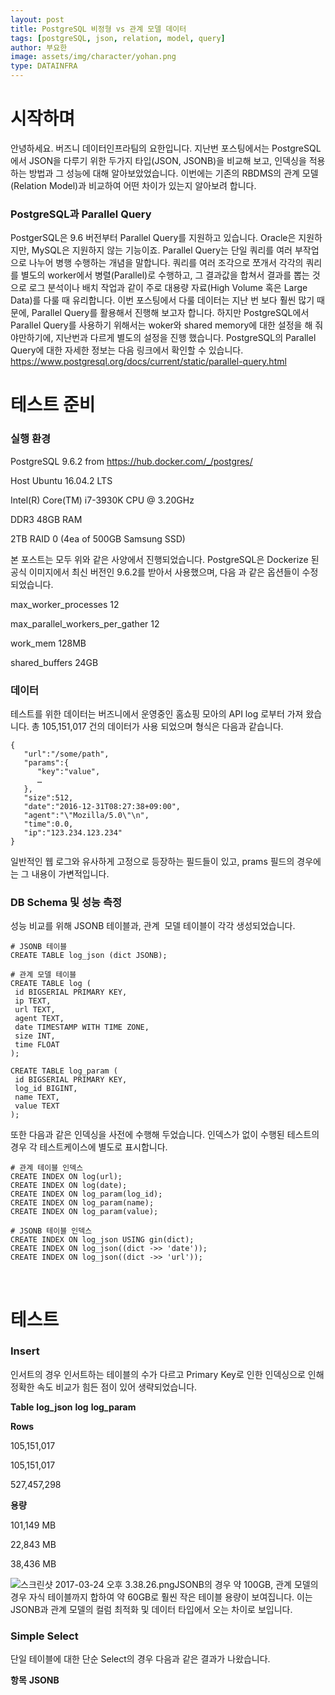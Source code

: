 ```yaml
---
layout: post
title: PostgreSQL 비정형 vs 관계 모델 데이터
tags: [postgreSQL, json, relation, model, query]
author: 부요한
image: assets/img/character/yohan.png 
type: DATAINFRA
---
```


# 시작하며

안녕하세요. 버즈니 데이터인프라팀의 요한입니다. 지난번 포스팅에서는 PostgreSQL에서 JSON을 다루기 위한 두가지 타입(JSON, JSONB)을 비교해 보고, 인덱싱을 적용하는 방법과 그 성능에 대해 알아보았었습니다. 이번에는 기존의 RBDMS의 관계 모델(Relation Model)과 비교하여 어떤 차이가 있는지 알아보려 합니다. 

### PostgreSQL과 Parallel Query

PostgerSQL은 9.6 버전부터 Parallel Query를 지원하고 있습니다. Oracle은 지원하지만, MySQL은 지원하지 않는 기능이죠. Parallel Query는 단일 쿼리를 여러 부작업으로 나누어 병행 수행하는 개념을 말합니다. 쿼리를 여러 조각으로 쪼개서 각각의 쿼리를 별도의 worker에서 병렬(Parallel)로 수행하고, 그 결과값을 합쳐서 결과를 뽑는 것으로 로그 분석이나 배치 작업과 같이 주로 대용량 자료(High Volume 혹은 Large Data)를 다룰 때 유리합니다. 이번 포스팅에서 다룰 데이터는 지난 번 보다 훨씬 많기 때문에, Parallel Query를 활용해서 진행해 보고자 합니다. 하지만 PostgreSQL에서 Parallel Query를 사용하기 위해서는 woker와 shared memory에 대한 설정을 해 줘야만하기에, 지난번과 다르게 별도의 설정을 진행 했습니다. PostgreSQL의 Parallel Query에 대한 자세한 정보는 다음 링크에서 확인할 수 있습니다. https://www.postgresql.org/docs/current/static/parallel-query.html 

# 

# 테스트 준비

### 실행 환경

PostgreSQL
9.6.2 from <https://hub.docker.com/_/postgres/>

Host
Ubuntu 16.04.2 LTS

Intel(R) Core(TM) i7-3930K CPU @ 3.20GHz

DDR3 48GB RAM

2TB RAID 0 (4ea of 500GB Samsung SSD)

본 포스트는 모두 위와 같은 사양에서 진행되었습니다. PostgreSQL은 Dockerize 된 공식 이미지에서 최신 버전인 9.6.2를 받아서 사용했으며, 다음 과 같은 옵션들이 수정되었습니다. 

max_worker_processes
12

max_parallel_workers_per_gather
12

work_mem
128MB

shared_buffers
24GB

### 

### 데이터

테스트를 위한 데이터는 버즈니에서 운영중인 홈쇼핑 모아의 API log 로부터 가져 왔습니다. 총 105,151,017 건의 데이터가 사용 되었으며 형식은 다음과 같습니다.
    
    
    {  
       "url":"/some/path",
       "params":{  
          "key":"value",
          …
       },
       "size":512,
       "date":"2016-12-31T08:27:38+09:00",
       "agent":"\"Mozilla/5.0\"\n",
       "time":0.0,
       "ip":"123.234.123.234"
    }

일반적인 웹 로그와 유사하게 고정으로 등장하는 필드들이 있고, prams 필드의 경우에는 그 내용이 가변적입니다.  

### DB Schema 및 성능 측정

성능 비교를 위해 JSONB 테이블과, 관계  모델 테이블이 각각 생성되었습니다. 
    
    
    # JSONB 테이블
    CREATE TABLE log_json (dict JSONB);
    
    # 관계 모델 테이블
    CREATE TABLE log (
     id BIGSERIAL PRIMARY KEY,
     ip TEXT,
     url TEXT,
     agent TEXT,
     date TIMESTAMP WITH TIME ZONE,
     size INT,
     time FLOAT
    );
    
    CREATE TABLE log_param (
     id BIGSERIAL PRIMARY KEY,
     log_id BIGINT,
     name TEXT,
     value TEXT
    );

또한 다음과 같은 인덱싱을 사전에 수행해 두었습니다. 인덱스가 없이 수행된 테스트의 경우 각 테스트케이스에 별도로 표시합니다. 
    
    
    # 관계 테이블 인덱스
    CREATE INDEX ON log(url);
    CREATE INDEX ON log(date);
    CREATE INDEX ON log_param(log_id);
    CREATE INDEX ON log_param(name);
    CREATE INDEX ON log_param(value);
    
    # JSONB 테이블 인덱스
    CREATE INDEX ON log_json USING gin(dict);
    CREATE INDEX ON log_json((dict ->> 'date'));
    CREATE INDEX ON log_json((dict ->> 'url'));

 

# 테스트

### Insert

인서트의 경우 인서트하는 테이블의 수가 다르고 Primary Key로 인한 인덱싱으로 인해 정확한 속도 비교가 힘든 점이 있어 생략되었습니다. 

**Table**
**log_json**
**log**
**log_param**

**Rows**

105,151,017

105,151,017

527,457,298

**용량**

101,149 MB

22,843 MB

38,436 MB

![스크린샷 2017-03-24 오후 3.38.26.png](https://boilerbuzzni.files.wordpress.com/2017/03/e18489e185b3e1848fe185b3e18485e185b5e186abe18489e185a3e186ba-2017-03-24-e1848be185a9e18492e185ae-3-38-26.png)JSONB의 경우 약 100GB, 관계 모델의 경우 자식 테이블까지 합하여 약 60GB로 훨씬 작은 테이블 용량이 보여집니다. 이는 JSONB과 관계 모델의 컬럼 최적화 및 데이터 타입에서 오는 차이로 보입니다.  

### Simple Select

단일 테이블에 대한 단순 Select의 경우 다음과 같은 결과가 나왔습니다. 

**항목**
**JSONB**